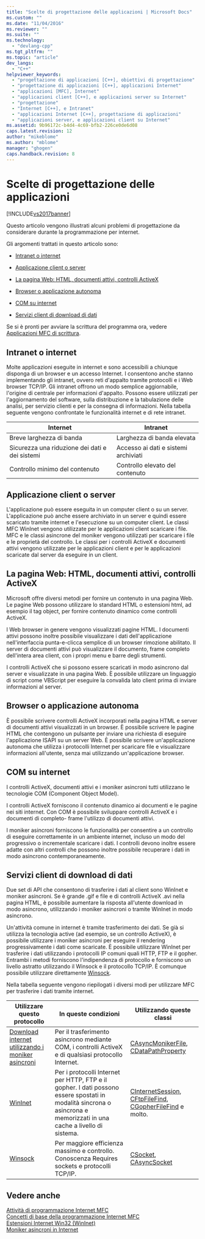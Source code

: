 ```yaml
---
title: "Scelte di progettazione delle applicazioni | Microsoft Docs"
ms.custom: ""
ms.date: "11/04/2016"
ms.reviewer: ""
ms.suite: ""
ms.technology: 
  - "devlang-cpp"
ms.tgt_pltfrm: ""
ms.topic: "article"
dev_langs: 
  - "C++"
helpviewer_keywords: 
  - "progettazione di applicazioni [C++], obiettivi di progettazione"
  - "progettazione di applicazioni [C++], applicazioni Internet"
  - "applicazioni [MFC], Internet"
  - "applicazioni client [C++], e applicazioni server su Internet"
  - "progettazione"
  - "Internet [C++], e Intranet"
  - "applicazioni Internet [C++], progettazione di applicazioni"
  - "applicazioni server, e applicazioni client su Internet"
ms.assetid: 9b96172c-b4d4-4c69-bfb2-226ce0de6d08
caps.latest.revision: 12
author: "mikeblome"
ms.author: "mblome"
manager: "ghogen"
caps.handback.revision: 8
---
```

# Scelte di progettazione delle applicazioni
[!INCLUDE[vs2017banner](../assembler/inline/includes/vs2017banner.md)]

Questo articolo vengono illustrati alcuni problemi di progettazione da considerare durante la programmazione per internet.  
  
 Gli argomenti trattati in questo articolo sono:  
  
-   [Intranet o internet](#_core_intranet_versus_internet)  
  
-   [Applicazione client o server](#_core_client_or_server_application)  
  
-   [La pagina Web: HTML, documenti attivi, controlli ActiveX](#_core_the_web_page.3a_.html.2c_.activex_documents.2c_.activex_controls)  
  
-   [Browser o applicazione autonoma](#_core_browser_or_stand.2d.alone_application)  
  
-   [COM su internet](#_core_com_on_the_internet)  
  
-   [Servizi client di download di dati](#_core_client_data_download_services)  
  
 Se si è pronti per avviare la scrittura del programma ora, vedere [Applicazioni MFC di scrittura](../mfc/writing-mfc-applications.md).  
  
##  <a name="_core_intranet_versus_internet"></a> Intranet o internet  
 Molte applicazioni eseguite in internet e sono accessibili a chiunque disponga di un browser e un accesso Internet.  I consentono anche stanno implementando gli intranet, ovvero reti d'appalto tramite protocolli e i Web browser TCP\/IP.  Gli intranet offrono un modo semplice aggiornabile, l'origine di centrale per informazioni d'appalto.  Possono essere utilizzati per l'aggiornamento del software, sulla distribuzione e la tabulazione delle analisi, per servizio clienti e per la consegna di informazioni.  Nella tabella seguente vengono confrontate le funzionalità internet e di rete intranet.  
  
|Internet|Intranet|  
|--------------|--------------|  
|Breve larghezza di banda|Larghezza di banda elevata|  
|Sicurezza una riduzione dei dati e dei sistemi|Accesso ai dati e sistemi archiviati|  
|Controllo minimo del contenuto|Controllo elevato del contenuto|  
  
##  <a name="_core_client_or_server_application"></a> Applicazione client o server  
 L'applicazione può essere eseguita in un computer client o su un server.  L'applicazione può anche essere archiviato in un server e quindi essere scaricato tramite internet e l'esecuzione su un computer client.  Le classi MFC WinInet vengono utilizzate per le applicazioni client scaricare i file.  MFC e le classi asincrone del moniker vengono utilizzati per scaricare i file e le proprietà del controllo.  Le classi per i controlli ActiveX e documenti attivi vengono utilizzate per le applicazioni client e per le applicazioni scaricate dal server da eseguire in un client.  
  
##  <a name="_core_the_web_page.3a_.html.2c_.activex_documents.2c_.activex_controls"></a> La pagina Web: HTML, documenti attivi, controlli ActiveX  
 Microsoft offre diversi metodi per fornire un contenuto in una pagina Web.  Le pagine Web possono utilizzare lo standard HTML o estensioni html, ad esempio il tag object, per fornire contenuto dinamico come controlli ActiveX.  
  
 I Web browser in genere vengono visualizzati pagine HTML.  I documenti attivi possono inoltre possibile visualizzare i dati dell'applicazione nell'interfaccia punta\-e\-clicca semplice di un browser rimozione abilitato.  Il server di documenti attivi può visualizzare il documento, frame completo dell'intera area client, con i propri menu e barre degli strumenti.  
  
 I controlli ActiveX che si possono essere scaricati in modo asincrono dal server e visualizzate in una pagina Web.  È possibile utilizzare un linguaggio di script come VBScript per eseguire la convalida lato client prima di inviare informazioni al server.  
  
##  <a name="_core_browser_or_stand.2d.alone_application"></a> Browser o applicazione autonoma  
 È possibile scrivere controlli ActiveX incorporati nella pagina HTML e server di documenti attivi visualizzati in un browser.  È possibile scrivere le pagine HTML che contengono un pulsante per inviare una richiesta di eseguire l'applicazione ISAPI su un server Web.  È possibile scrivere un'applicazione autonoma che utilizza i protocolli Internet per scaricare file e visualizzare informazioni all'utente, senza mai utilizzando un'applicazione browser.  
  
##  <a name="_core_com_on_the_internet"></a> COM su internet  
 I controlli ActiveX, documenti attivi e i moniker asincroni tutti utilizzano le tecnologie COM \(Component Object Model\).  
  
 I controlli ActiveX forniscono il contenuto dinamico ai documenti e le pagine nei siti internet.  Con COM è possibile sviluppare controlli ActiveX e i documenti di completo\- frame l'utilizzo di documenti attivi.  
  
 I moniker asincroni forniscono le funzionalità per consentire a un controllo di eseguire correttamente in un ambiente internet, incluso un modo del progressivo o incrementale scaricare i dati.  I controlli devono inoltre essere adatte con altri controlli che possono inoltre possibile recuperare i dati in modo asincrono contemporaneamente.  
  
##  <a name="_core_client_data_download_services"></a> Servizi client di download di dati  
 Due set di API che consentono di trasferire i dati al client sono WinInet e moniker asincroni.  Se è grande .gif e file e di controlli ActiveX .avi nella pagina HTML, è possibile aumentare la risposta all'utente download in modo asincrono, utilizzando i moniker asincroni o tramite WinInet in modo asincrono.  
  
 Un'attività comune in internet è tramite trasferimento dei dati.  Se già si utilizza la tecnologia active \(ad esempio, se un controllo ActiveX\), è possibile utilizzare i moniker asincroni per eseguire il rendering progressivamente i dati come scaricate.  È possibile utilizzare WinInet per trasferire i dati utilizzando i protocolli IP comuni quali HTTP, FTP e il gopher.  Entrambi i metodi forniscono l'indipendenza di protocollo e forniscono un livello astratto utilizzando il Winsock e il protocollo TCP\/IP.  È comunque possibile utilizzare direttamente [Winsock](../mfc/windows-sockets-in-mfc.md).  
  
 Nella tabella seguente vengono riepilogati i diversi modi per utilizzare MFC per trasferire i dati tramite internet.  
  
|Utilizzare questo protocollo|In queste condizioni|Utilizzando queste classi|  
|----------------------------------|--------------------------|-------------------------------|  
|[Download internet utilizzando i moniker asincroni](../mfc/asynchronous-monikers-on-the-internet.md)|Per il trasferimento asincrono mediante COM, i controlli ActiveX e di qualsiasi protocollo Internet.|[CAsyncMonikerFile](../mfc/reference/casyncmonikerfile-class.md), [CDataPathProperty](../mfc/reference/cdatapathproperty-class.md)|  
|[WinInet](../mfc/win32-internet-extensions-wininet.md)|Per i protocolli Internet per HTTP, FTP e il gopher.  I dati possono essere spostati in modalità sincrona o asincrona e memorizzati in una cache a livello di sistema.|[CInternetSession](../mfc/reference/cinternetsession-class.md), [CFtpFileFind](../mfc/reference/cftpfilefind-class.md), [CGopherFileFind](../mfc/reference/cgopherfilefind-class.md) e molto.|  
|[Winsock](../mfc/windows-sockets-in-mfc.md)|Per maggiore efficienza massimo e controllo.  Conoscenza Requires sockets e protocolli TCP\/IP.|[CSocket](../mfc/reference/csocket-class.md), [CAsyncSocket](../mfc/reference/casyncsocket-class.md)|  
  
## Vedere anche  
 [Attività di programmazione Internet MFC](../mfc/mfc-internet-programming-tasks.md)   
 [Concetti di base della programmazione Internet MFC](../mfc/mfc-internet-programming-basics.md)   
 [Estensioni Internet Win32 \(WinInet\)](../mfc/win32-internet-extensions-wininet.md)   
 [Moniker asincroni in Internet](../mfc/asynchronous-monikers-on-the-internet.md)
